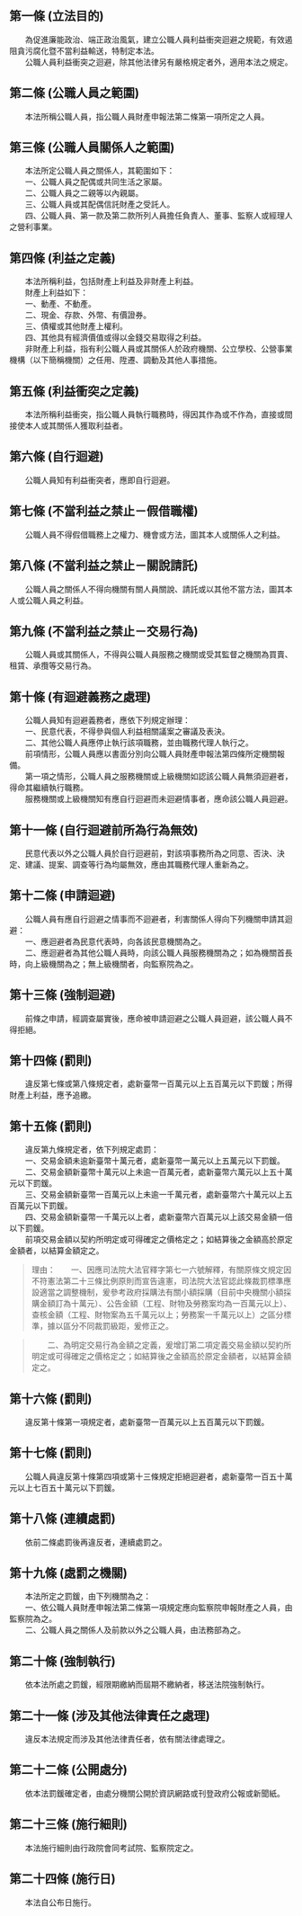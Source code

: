 第一條 (立法目的)
-----------------
　　為促進廉能政治、端正政治風氣，建立公職人員利益衝突迴避之規範，有效遏阻貪污腐化暨不當利益輸送，特制定本法。  
　　公職人員利益衝突之迴避，除其他法律另有嚴格規定者外，適用本法之規定。  


第二條 (公職人員之範圍)
-----------------------
　　本法所稱公職人員，指公職人員財產申報法第二條第一項所定之人員。  


第三條 (公職人員關係人之範圍)
-----------------------------
　　本法所定公職人員之關係人，其範圍如下：  
　　一、公職人員之配偶或共同生活之家屬。  
　　二、公職人員之二親等以內親屬。  
　　三、公職人員或其配偶信託財產之受託人。  
　　四、公職人員、第一款及第二款所列人員擔任負責人、董事、監察人或經理人之營利事業。  


第四條 (利益之定義)
-------------------
　　本法所稱利益，包括財產上利益及非財產上利益。  
　　財產上利益如下：  
　　一、動產、不動產。  
　　二、現金、存款、外幣、有價證券。  
　　三、債權或其他財產上權利。  
　　四、其他具有經濟價值或得以金錢交易取得之利益。  
　　非財產上利益，指有利公職人員或其關係人於政府機關、公立學校、公營事業機構（以下簡稱機關）之任用、陞遷、調動及其他人事措施。  


第五條 (利益衝突之定義)
-----------------------
　　本法所稱利益衝突，指公職人員執行職務時，得因其作為或不作為，直接或間接使本人或其關係人獲取利益者。  


第六條 (自行迴避)
-----------------
　　公職人員知有利益衝突者，應即自行迴避。  


第七條 (不當利益之禁止－假借職權)
---------------------------------
　　公職人員不得假借職務上之權力、機會或方法，圖其本人或關係人之利益。  


第八條 (不當利益之禁止－關說請託)
---------------------------------
　　公職人員之關係人不得向機關有關人員關說、請託或以其他不當方法，圖其本人或公職人員之利益。  


第九條 (不當利益之禁止－交易行為)
---------------------------------
　　公職人員或其關係人，不得與公職人員服務之機關或受其監督之機關為買賣、租賃、承攬等交易行為。  


第十條 (有迴避義務之處理)
-------------------------
　　公職人員知有迴避義務者，應依下列規定辦理：  
　　一、民意代表，不得參與個人利益相關議案之審議及表決。  
　　二、其他公職人員應停止執行該項職務，並由職務代理人執行之。  
　　前項情形，公職人員應以書面分別向公職人員財產申報法第四條所定機關報備。  
　　第一項之情形，公職人員之服務機關或上級機關如認該公職人員無須迴避者，得命其繼續執行職務。  
　　服務機關或上級機關知有應自行迴避而未迴避情事者，應命該公職人員迴避。  


第十一條 (自行迴避前所為行為無效)
---------------------------------
　　民意代表以外之公職人員於自行迴避前，對該項事務所為之同意、否決、決定、建議、提案、調查等行為均屬無效，應由其職務代理人重新為之。  


第十二條 (申請迴避)
-------------------
　　公職人員有應自行迴避之情事而不迴避者，利害關係人得向下列機關申請其迴避：  
　　一、應迴避者為民意代表時，向各該民意機關為之。  
　　二、應迴避者為其他公職人員時，向該公職人員服務機關為之；如為機關首長時，向上級機關為之；無上級機關者，向監察院為之。  


第十三條 (強制迴避)
-------------------
　　前條之申請，經調查屬實後，應命被申請迴避之公職人員迴避，該公職人員不得拒絕。  


第十四條 (罰則)
---------------
　　違反第七條或第八條規定者，處新臺幣一百萬元以上五百萬元以下罰鍰；所得財產上利益，應予追繳。  


第十五條 (罰則)
---------------
　　違反第九條規定者，依下列規定處罰：  
　　一、交易金額未逾新臺幣十萬元者，處新臺幣一萬元以上五萬元以下罰鍰。  
　　二、交易金額新臺幣十萬元以上未逾一百萬元者，處新臺幣六萬元以上五十萬元以下罰鍰。  
　　三、交易金額新臺幣一百萬元以上未逾一千萬元者，處新臺幣六十萬元以上五百萬元以下罰鍰。  
　　四、交易金額新臺幣一千萬元以上者，處新臺幣六百萬元以上該交易金額一倍以下罰鍰。  
　　前項交易金額以契約所明定或可得確定之價格定之；如結算後之金額高於原定金額者，以結算金額定之。  
> 理由：　　一、因應司法院大法官釋字第七一六號解釋，有關原條文規定因不符憲法第二十三條比例原則而宣告違憲，司法院大法官認此條裁罰標準應設適當之調整機制，爰參考政府採購法有關小額採購（目前中央機關小額採購金額訂為十萬元）、公告金額（工程、財物及勞務案均為一百萬元以上）、查核金額（工程、財物案為五千萬元以上；勞務案一千萬元以上）之區分標準，據以區分不同裁罰級距，爰修正之。

> 　　二、為明定交易行為金額之定義，爰增訂第二項定義交易金額以契約所明定或可得確定之價格定之；如結算後之金額高於原定金額者，以結算金額定之。



第十六條 (罰則)
---------------
　　違反第十條第一項規定者，處新臺幣一百萬元以上五百萬元以下罰鍰。  


第十七條 (罰則)
---------------
　　公職人員違反第十條第四項或第十三條規定拒絕迴避者，處新臺幣一百五十萬元以上七百五十萬元以下罰鍰。  


第十八條 (連續處罰)
-------------------
　　依前二條處罰後再違反者，連續處罰之。  


第十九條 (處罰之機關)
---------------------
　　本法所定之罰鍰，由下列機關為之：  
　　一、依公職人員財產申報法第二條第一項規定應向監察院申報財產之人員，由監察院為之。  
　　二、公職人員之關係人及前款以外之公職人員，由法務部為之。  


第二十條 (強制執行)
-------------------
　　依本法所處之罰鍰，經限期繳納而屆期不繳納者，移送法院強制執行。  


第二十一條 (涉及其他法律責任之處理)
-----------------------------------
　　違反本法規定而涉及其他法律責任者，依有關法律處理之。  


第二十二條 (公開處分)
---------------------
　　依本法罰鍰確定者，由處分機關公開於資訊網路或刊登政府公報或新聞紙。  


第二十三條 (施行細則)
---------------------
　　本法施行細則由行政院會同考試院、監察院定之。  


第二十四條 (施行日)
-------------------
　　本法自公布日施行。